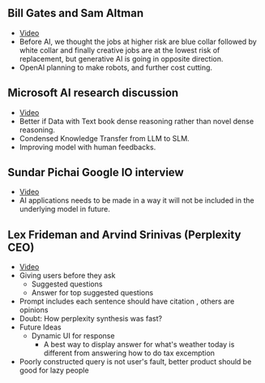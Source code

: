 ## Bill Gates and Sam Altman
- [Video](https://youtu.be/PkXELH6Y2lM?si=ieiSBnsY7LZ1nieO)
- Before AI, we thought the jobs at higher risk are blue collar followed by white collar and finally creative jobs are at the lowest risk of replacement, but generative AI is going in opposite direction.
- OpenAI planning to make robots, and further cost cutting.

## Microsoft AI research discussion
- [Video](https://youtu.be/9ueDd5-NZco?si=eryLJSCeNxp1Xqdg)
- Better if Data with Text book dense reasoning rather than novel dense reasoning.
- Condensed Knowledge Transfer from LLM to SLM.
- Improving model with human feedbacks.

## Sundar Pichai Google IO interview
- [Video](https://youtu.be/8sxAcYnZFAk?si=yGIAacCMgjWUksXi)
- AI applications needs to be made in a way it will not be included in the underlying model in future.

## Lex Frideman and Arvind Srinivas (Perplexity CEO)
- [Video](https://youtu.be/e-gwvmhyU7A?si=S2_ovErBM909DqCS)
- Giving users before they ask 
  - Suggested questions
  - Answer for top suggested questions  
- Prompt includes each sentence should have citation , others are opinions 
- Doubt: How perplexity synthesis was fast? 
- Future Ideas
  - Dynamic UI for response
    - A best way to display answer for what's weather today is different from answering how to do tax excemption
- Poorly constructed query is not user's fault, better product should be good for lazy people 
